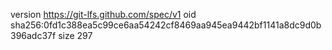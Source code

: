 version https://git-lfs.github.com/spec/v1
oid sha256:0fd1c388ea5c99ce6aa54242cf8469aa945ea9442bf1141a8dc9d0b396adc37f
size 297

